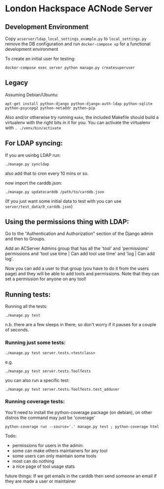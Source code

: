 # London Hackspace ACNode Server

## Development Environment

Copy `acserver/ldap_local_settings_example.py` to `local_settings.py` remove the DB configuration and run `docker-compose up` for a functional development environment

To create an initial user for testing:

```
docker-compose exec server python manage.py createsuperuser
```

## Legacy

Assuming Debian/Ubuntu:

```
apt-get install python-django python-django-auth-ldap python-sqlite python-psycopg2 python-netaddr python-pip
```

Also and/or otherwise try running `make`, the included Makefile should build a virtualenv with the right bits in it for you. You can activate the virtualenv with `. ./venv/bin/activate`

## For LDAP syncing:

If you are usinbg LDAP run:

```
./manage.py syncldap
```

also add that to cron every 10 mins or so.

now import the carddb.json:

```
./manage.py updatecarddb /path/to/carddb.json
```

(If you just want some initial data to test with you can use `server/test_data/0_carddb.json`)

## Using the permissions thing with LDAP:

Go to the "Authentication and Authorization" section of the Django admin and then to Groups.

Add an ACServer Admins group that has all the 'tool' and 'permissions' permissions and
'tool use time | Can add tool use time' and 'log | Can add log'.

Now you can add a user to that group (you have to do it from the users page) and they will be able
to add tools and permissions. Note that they can set a permission for anyone on any tool!

## Running tests:

Running all the tests:

```
./manage.py test
```

n.b. there are a few sleeps in there, so don't worry if it pauses for a couple of seconds.

### Running just some tests:

```
./manage.py test server.tests.<testclass>
```

e.g.

```
./manage.py test server.tests.ToolTests
```

you can also run a specific test:

```
./manage.py test server.tests.ToolTests.test_adduser
```

### Running coverage tests:

You'll need to install the python-coverage package (on debian), on other distros the command may just be 'coverage'

```
python-coverage run --source='.' manage.py test ; python-coverage html
```

Todo:

- permissions for users in the admin:
- some can make others maintainers for any tool
- some users can only maintain some tools
- most can do nothing
- a nice page of tool usage stats

future things:
If we get emails in the carddb then send someone an email if they are made a user or maintainer

